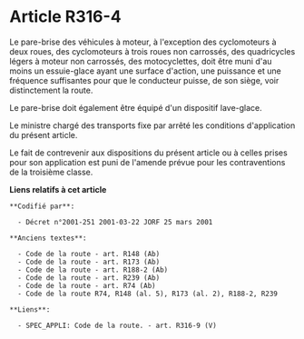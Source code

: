 # Article R316-4

Le pare-brise des véhicules à moteur, à l'exception des cyclomoteurs à deux roues, des cyclomoteurs à trois roues non
carrossés, des quadricycles légers à moteur non carrossés, des motocyclettes, doit être muni d'au moins un essuie-glace ayant
une surface d'action, une puissance et une fréquence suffisantes pour que le conducteur puisse, de son siège, voir
distinctement la route.

Le pare-brise doit également être équipé d'un dispositif lave-glace.

Le ministre chargé des transports fixe par arrêté les conditions d'application du présent article.

Le fait de contrevenir aux dispositions du présent article ou à celles prises pour son application est puni de l'amende
prévue pour les contraventions de la troisième classe.

**Liens relatifs à cet article**

	**Codifié par**:

	  - Décret n°2001-251 2001-03-22 JORF 25 mars 2001

	**Anciens textes**:

	  - Code de la route - art. R148 (Ab)
	  - Code de la route - art. R173 (Ab)
	  - Code de la route - art. R188-2 (Ab)
	  - Code de la route - art. R239 (Ab)
	  - Code de la route - art. R74 (Ab)
	  - Code de la route R74, R148 (al. 5), R173 (al. 2), R188-2, R239

	**Liens**:

	  - SPEC_APPLI: Code de la route. - art. R316-9 (V)
